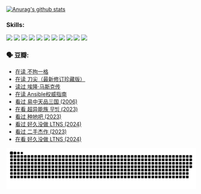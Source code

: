 
[![Anurag's github stats](https://github-readme-stats.vercel.app/api?username=w940853815)](https://github.com/anuraghazra/github-readme-stats)

### Skills:

<code><img height="32" src="https://cdn.jsdelivr.net/npm/simple-icons@v5/icons/python.svg"></code>
<code><img height="32" src="https://cdn.jsdelivr.net/npm/simple-icons@v5/icons/javascript.svg"></code>
<code><img height="32" src="https://cdn.jsdelivr.net/npm/simple-icons@v5/icons/django.svg"></code>
<code><img height="32" src="https://cdn.jsdelivr.net/npm/simple-icons@v5/icons/flask.svg"></code>
<code><img height="32" src="https://cdn.jsdelivr.net/npm/simple-icons@v5/icons/vuetify.svg"></code>
<code><img height="32" src="https://cdn.jsdelivr.net/npm/simple-icons@v5/icons/git.svg"></code>
<code><img height="32" src="https://cdn.jsdelivr.net/npm/simple-icons@v5/icons/docker.svg"></code>
<code><img height="32" src="https://cdn.jsdelivr.net/npm/simple-icons@v5/icons/postgresql.svg"></code>
<code><img height="32" src="https://cdn.jsdelivr.net/npm/simple-icons@v5/icons/elasticsearch.svg"></code>
<code><img height="32" src="https://cdn.jsdelivr.net/npm/simple-icons@v5/icons/macos.svg"></code>
<code><img height="32" src="https://cdn.jsdelivr.net/npm/simple-icons@v5/icons/linux.svg"></code>

### 🗣 豆瓣:

<!-- DOUBAN-ACTIVITIES:START -->
- [在读 不拘一格](https://www.douban.com/people/136069238/status/4541712161/?_i=09561503)
- [在读 刀尖（最新修订珍藏版）](https://www.douban.com/people/136069238/status/4541711339/?_i=09561503)
- [读过 埃隆·马斯克传](https://www.douban.com/people/136069238/status/4541710351/?_i=09561503)
- [在读 Ansible权威指南](https://www.douban.com/people/136069238/status/4539151450/?_i=09561503)
- [看过 易中天品三国‎ (2006)](https://www.douban.com/people/136069238/status/4529910812/?_i=09561503)
- [在看 超异能族 무빙‎ (2023)](https://www.douban.com/people/136069238/status/4527291077/?_i=09561503)
- [看过 种地吧‎ (2023)](https://www.douban.com/people/136069238/status/4527289637/?_i=09561503)
- [看过 好久没做 LTNS‎ (2024)](https://www.douban.com/people/136069238/status/4527289515/?_i=09561503)
- [看过 二手杰作‎ (2023)](https://www.douban.com/people/136069238/status/4522502716/?_i=09561503)
- [在看 好久没做 LTNS‎ (2024)](https://www.douban.com/people/136069238/status/4521969883/?_i=09561503)
<!-- DOUBAN-ACTIVITIES:END -->


![Snake animation](https://raw.githubusercontent.com/w940853815/w940853815/output/github-contribution-grid-snake.svg)

<!--
**w940853815/w940853815** is a ✨ _special_ ✨ repository because its `README.md` (this file) appears on your GitHub profile.

Here are some ideas to get you started:

- 🔭 I’m currently working on ...
- 🌱 I’m currently learning ...
- 👯 I’m looking to collaborate on ...
- 🤔 I’m looking for help with ...
- 💬 Ask me about ...
- 📫 How to reach me: ...
- 😄 Pronouns: ...
- ⚡ Fun fact: ...
-->
